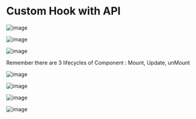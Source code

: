 <h1> Custom Hook with API </h1>

![image](https://user-images.githubusercontent.com/101875083/173254494-9f33bd4d-5272-4067-a3d2-9928eeaf29b9.png)


![image](https://user-images.githubusercontent.com/101875083/173254508-e8570f62-097e-447d-a27a-047a4105971a.png)


![image](https://user-images.githubusercontent.com/101875083/173254517-29e57abf-5ec1-4799-816e-a4e74014b4fb.png)



Remember there are 3 lifecycles of Component : Mount, Update, unMount





![image](https://user-images.githubusercontent.com/101875083/173308571-6b6dbd06-d545-41d6-990f-550b54e04ff8.png)


![image](https://user-images.githubusercontent.com/101875083/173308664-50d9f192-50e3-490b-a980-cdee66c98b3f.png)


![image](https://user-images.githubusercontent.com/101875083/173308800-0f281e95-54f5-4d34-8b06-096188d92710.png)


![image](https://user-images.githubusercontent.com/101875083/173308904-fcf57f99-4bac-4dc0-bc2c-5ae3122e7946.png)
